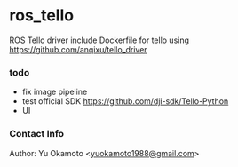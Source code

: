 # ros_tello
ROS Tello driver
include Dockerfile for tello using https://github.com/anqixu/tello_driver

### todo
- fix image pipeline
- test official SDK https://github.com/dji-sdk/Tello-Python
- UI

### Contact Info
Author: Yu Okamoto \<<yuokamoto1988@gmail.com>\>
